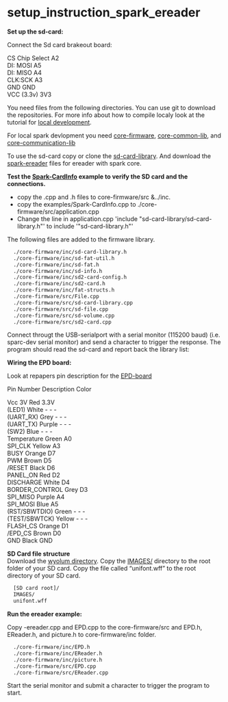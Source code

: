 # setup_instruction_spark_ereader

__Set up the sd-card:__

Connect the Sd card brakeout board:

CS Chip Select A2  
DI: MOSI A5  
DI: MISO A4  
CLK:SCK A3  
GND GND  
VCC (3.3v) 3V3  
  


You need files from the following directories. You can use git to download the repositories. For more info about how to compile localy look at the tutorial for [local development](http://community.spark.io/t/local-development-and-gdb-debugging-with-netbeans-a-step-by-step-guide/7829).  

For local spark devlopment you need [core-firmware](https://github.com/spark/core-firmware.git), [core-common-lib](https://github.com/spark/core-common-lib.git), and [core-communication-lib](https://github.com/spark/core-communication-lib.git)  

To use the sd-card copy or clone the [sd-card-library](https://github.com/mumblepins/sd-card-library). And download the [spark-ereader](https://github.com/androw72/spark-ereader.git) files for ereader with spark core.    


__Test the [Spark-CardInfo](https://github.com/mumblepins/sd-card-library/blob/master/firmware/examples/Spark-CardInfo.cpp) example to verify the SD card and the connections.__

 - copy the .cpp and .h files to core-firmware/src &../inc. 
 - copy the examples/Spark-CardInfo.cpp to ./core-firmware/src/application.cpp
 - Change the line in application.cpp 'include "sd-card-library/sd-card-library.h"' to include '"sd-card-library.h"'  

The following files are added to the firmware library.
 
```sh 
  ./core-firmware/inc/sd-card-library.h
  ./core-firmware/inc/sd-fat-util.h
  ./core-firmware/inc/sd-fat.h
  ./core-firmware/inc/sd-info.h
  ./core-firmware/inc/sd2-card-config.h
  ./core-firmware/inc/sd2-card.h
  ./core-firmware/inc/fat-structs.h
  ./core-firmware/src/File.cpp
  ./core-firmware/src/sd-card-library.cpp
  ./core-firmware/src/sd-file.cpp
  ./core-firmware/src/sd-volume.cpp
  ./core-firmware/src/sd2-card.cpp
```
  
Connect througt the USB-serialport with a serial monitor (115200 baud) (i.e. sparc-dev serial monitor) and send a character to trigger the response. The program should read the sd-card and report back the library list:


__Wiring the EPD board:__

Look at repapers pin description for the [EPD-board](http://repaper.org/doc/extension_board.html)

Pin Number Description Color

Vcc 3V Red 3.3V  
(LED1) White - - -  
(UART_RX) Grey - - -  
(UART_TX) Purple - - -  
(SW2) Blue - - -  
Temperature Green A0  
SPI_CLK Yellow A3  
BUSY Orange D7  
PWM Brown D5  
/RESET Black D6  
PANEL_ON Red D2  
DISCHARGE White D4  
BORDER_CONTROL Grey D3  
SPI_MISO Purple A4  
SPI_MOSI Blue A5  
(RST/SBWTDIO) Green - - -  
(TEST/SBWTCK) Yellow - - -  
FLASH_CS Orange D1  
/EPD_CS Brown D0  
GND Black GND  

__SD Card file structure__  
Download the [wyolum directory](https://github.com/wyolum/EPD).  Copy the [IMAGES/](https://github.com/wyolum/EPD/tree/master/libraries/EReader/examples/IMAGES) directory to the root folder of your SD card.  Copy the file called “unifont.wff” to the root directory of your SD card. 

```sh 
  [SD card root]/
  IMAGES/
  unifont.wff
```


__Run the ereader example:__

Copy -ereader.cpp and EPD.cpp to the core-firmware/src and EPD.h, EReader.h, and picture.h to core-firmware/inc folder.  


```sh 
  ./core-firmware/inc/EPD.h
  ./core-firmware/inc/EReader.h
  ./core-firmware/inc/picture.h
  ./core-firmware/src/EPD.cpp
  ./core-firmware/src/EReader.cpp
```

Start the serial monitor  and submit a character to trigger the program to start. 


